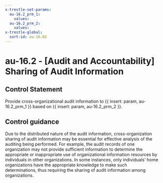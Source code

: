 ```yaml
---
x-trestle-set-params:
  au-16.2_prm_1:
    values:
  au-16.2_prm_2:
    values:
x-trestle-global:
  sort-id: au-16.02
---
```


# au-16.2 - \[Audit and Accountability\] Sharing of Audit Information

## Control Statement

Provide cross-organizational audit information to {{ insert: param, au-16.2_prm_1 }} based on {{ insert: param, au-16.2_prm_2 }}.

## Control guidance

Due to the distributed nature of the audit information, cross-organization sharing of audit information may be essential for effective analysis of the auditing being performed. For example, the audit records of one organization may not provide sufficient information to determine the appropriate or inappropriate use of organizational information resources by individuals in other organizations. In some instances, only individuals’ home organizations have the appropriate knowledge to make such determinations, thus requiring the sharing of audit information among organizations.
